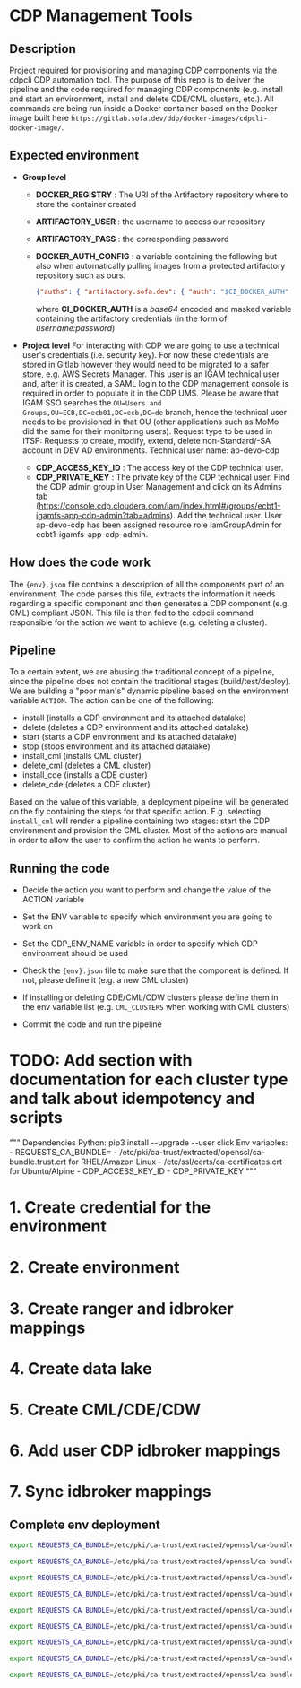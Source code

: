 # CDP Management Tools

## Description

Project required for provisioning and managing CDP components via the cdpcli CDP automation tool. The purpose of this repo is to deliver the pipeline and the code required for managing CDP components (e.g. install and start an environment, install and delete CDE/CML clusters, etc.).
All commands are being run inside a Docker container based on the Docker image built here `https://gitlab.sofa.dev/ddp/docker-images/cdpcli-docker-image/`.

## Expected environment

* **Group level**
  * **DOCKER_REGISTRY** : The URI of the Artifactory repository where to store the container created
  * **ARTIFACTORY_USER** : the username to access our repository
  * **ARTIFACTORY_PASS** : the corresponding password
  * **DOCKER_AUTH_CONFIG** : a variable containing the following but also when automatically pulling images from a protected artifactory repository such as ours.

    ```json
    {"auths": { "artifactory.sofa.dev": { "auth": "$CI_DOCKER_AUTH" }}}
    ```  

    where **CI_DOCKER_AUTH** is a *base64* encoded and masked variable containing the artifactory credentials (in the form of *username:password*)

* **Project level**
  For interacting with CDP we are going to use a technical user's credentials (i.e. security key). For now these credentials are stored in Gitlab however they would need to be migrated to a safer store, e.g. AWS Secrets Manager. This user is an IGAM technical user and, after it is created, a SAML login to the CDP management console is required in order to populate it in the CDP UMS. Please be aware that IGAM SSO searches the `OU=Users and Groups,OU=ECB,DC=ecb01,DC=ecb,DC=de` branch, hence the technical user needs to be provisioned in that OU (other applications such as MoMo did the same for their monitoring users).
  Request type to be used in ITSP: Requests to create, modify, extend, delete non-Standard/-SA account in DEV AD environments.
  Technical user name: ap-devo-cdp

  * **CDP_ACCESS_KEY_ID** : The access key of the CDP technical user.
  * **CDP_PRIVATE_KEY** : The private key of the CDP technical user.
Find the CDP admin group in User Management and click on its Admins tab (https://console.cdp.cloudera.com/iam/index.html#/groups/ecbt1-igamfs-app-cdp-admin?tab=admins). Add the technical user.
User ap-devo-cdp has been assigned resource role IamGroupAdmin for ecbt1-igamfs-app-cdp-admin.
## How does the code work

The `{env}.json` file contains a description of all the components part of an environment. The code parses this file, extracts the information it needs regarding a specific component and then generates a CDP component (e.g. CML) compliant JSON. This file is then fed to the cdpcli command responsible for the action we want to achieve (e.g. deleting a cluster).

## Pipeline

To a certain extent, we are abusing the traditional concept of a pipeline, since the pipeline does not contain the traditional stages (build/test/deploy). We are building a "poor man's" dynamic pipeline based on the environment variable `ACTION`. The action can be one of the following:

* install (installs a CDP environment and its attached datalake)
* delete (deletes a CDP environment and its attached datalake)
* start (starts a CDP environment and its attached datalake)
* stop (stops environment and its attached datalake)
* install_cml (installs CML cluster)
* delete_cml (deletes a CML cluster)
* install_cde (installs a CDE cluster)
* delete_cde (deletes a CDE cluster)

Based on the value of this variable, a deployment pipeline will be generated on the fly containing the steps for that specific action. E.g. selecting `install_cml` will render a pipeline containing two stages: start the CDP environment and provision the CML cluster.
Most of the actions are manual in order to allow the user to confirm the action he wants to perform. 

## Running the code

* Decide the action you want to perform and change the value of the ACTION variable

* Set the ENV variable to specify which environment you are going to work on

* Set the CDP_ENV_NAME variable in order to specify which CDP environment should be used

* Check the `{env}.json` file to make sure that the component is defined. If not, please define it (e.g. a new CML cluster)

* If installing or deleting CDE/CML/CDW clusters please define them in the env variable list (e.g. `CML_CLUSTERS` when working with CML clusters)

* Commit the code and run the pipeline

# TODO: Add section with documentation for each cluster type and talk about idempotency and scripts


""" Dependencies
Python: pip3 install --upgrade --user click
Env variables: 
    - REQUESTS_CA_BUNDLE=
        - /etc/pki/ca-trust/extracted/openssl/ca-bundle.trust.crt for RHEL/Amazon Linux
        - /etc/ssl/certs/ca-certificates.crt for Ubuntu/Alpine
    - CDP_ACCESS_KEY_ID
    - CDP_PRIVATE_KEY
"""

# 1. Create credential for the environment
# 2. Create environment
# 3. Create ranger and idbroker mappings
# 4. Create data lake
# 5. Create CML/CDE/CDW
# 6. Add user CDP idbroker mappings
# 7. Sync idbroker mappings


## Complete env deployment

```bash
export REQUESTS_CA_BUNDLE=/etc/pki/ca-trust/extracted/openssl/ca-bundle.trust.crt && git pull && python3 scripts/cred_mgmt.py --no-dryrun --action create-cred --env lab --cdp-env-name devo-lab01 --json-skel cred_create.json

export REQUESTS_CA_BUNDLE=/etc/pki/ca-trust/extracted/openssl/ca-bundle.trust.crt && git pull && python3 scripts/env_mgmt.py --no-dryrun --env lab --cdp-env-name devo-lab01 --action install-env --json-skel create_env.json

export REQUESTS_CA_BUNDLE=/etc/pki/ca-trust/extracted/openssl/ca-bundle.trust.crt && git pull && python3 scripts/idbroker_map.py  --no-dryrun --env lab --cdp-env-name devo-lab01 --json-skel create_idbroker_mapping.json

export REQUESTS_CA_BUNDLE=/etc/pki/ca-trust/extracted/openssl/ca-bundle.trust.crt && git pull && python3 scripts/cdl_mgmt.py --no-dryrun --action install-cdl --env lab --cdp-env-name devo-lab01 --json-skel create_dlake.json

export REQUESTS_CA_BUNDLE=/etc/pki/ca-trust/extracted/openssl/ca-bundle.trust.crt && git pull && python3 scripts/idbroker_sync.py --no-dryrun --env lab --cdp-env-name devo-lab01 --json-skel sync_idbroker_mapping.json

export REQUESTS_CA_BUNDLE=/etc/pki/ca-trust/extracted/openssl/ca-bundle.trust.crt && git pull && python3 scripts/group_cdprole_map.py --no-dryrun --env lab --cdp-env-name devo-lab01 --action assign-cdproles-to-groups --json-skel asg_user_res_role.json

export REQUESTS_CA_BUNDLE=/etc/pki/ca-trust/extracted/openssl/ca-bundle.trust.crt && git pull && python3 scripts/user_sync.py --no-dryrun --env lab --json-skel sync_all_users.json

export REQUESTS_CA_BUNDLE=/etc/pki/ca-trust/extracted/openssl/ca-bundle.trust.crt && git pull && python3 scripts/cde_mgmt.py --no-dryrun --action install-cde --env lab --cdp-env-name devo-lab01 --cde-cluster-name devo-lab01-cde01 --json-skel create_cde.json

export REQUESTS_CA_BUNDLE=/etc/pki/ca-trust/extracted/openssl/ca-bundle.trust.crt && git pull && python3 scripts/vc_cde_mgmt.py --no-dryrun --action install-vc-cde --env lab --cdp-env-name devo-lab01 --cde-cluster-name devo-lab01-cde01 --vc-cde-cluster-name devo-lab01-cde01-vc01 --json-skel create_vc_cde.json

```
